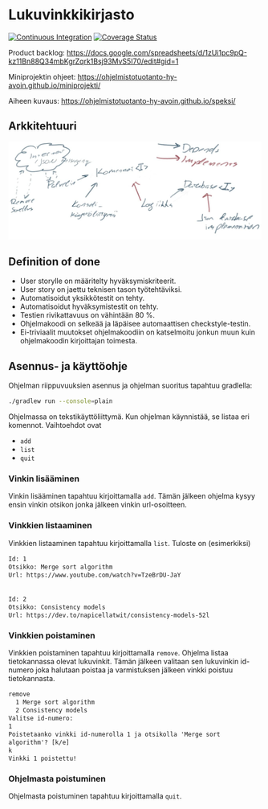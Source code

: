 # Lukuvinkkikirjasto

[![Continuous Integration][ci-img]][ci-url]
[![Coverage Status][coverage-img]][coverage-url]

Product backlog:
<https://docs.google.com/spreadsheets/d/1zUi1pc9pQ-kz11Bn88Q34mbKgrZqrk1Bsj93MvS5I70/edit#gid=1>

Miniprojektin ohjeet: <https://ohjelmistotuotanto-hy-avoin.github.io/miniprojekti/>

Aiheen kuvaus: <https://ohjelmistotuotanto-hy-avoin.github.io/speksi/>

## Arkkitehtuuri

![arkkitehtuuri](docs/arkkitehtuuri.jpg)

## Definition of done

- User storylle on määritelty hyväksymiskriteerit.
- User story on jaettu teknisen tason työtehtäviksi.
- Automatisoidut yksikkötestit on tehty.
- Automatisoidut hyväksymistestit on tehty.
- Testien rivikattavuus on vähintään 80 %.
- Ohjelmakoodi on selkeää ja läpäisee automaattisen checkstyle-testin.
- Ei-triviaalit muutokset ohjelmakoodiin on katselmoitu jonkun muun kuin
  ohjelmakoodin kirjoittajan toimesta.

## Asennus- ja käyttöohje

Ohjelman riippuvuuksien asennus ja ohjelman suoritus tapahtuu gradlella:

```bash
./gradlew run --console=plain
```

Ohjelmassa on tekstikäyttöliittymä. Kun ohjelman käynnistää, se listaa eri komennot. Vaihtoehdot ovat

- `add`
- `list`
- `quit`

### Vinkin lisääminen

Vinkin lisääminen tapahtuu kirjoittamalla `add`. Tämän jälkeen ohjelma kysyy ensin vinkin otsikon jonka jälkeen vinkin url-osoitteen.

### Vinkkien listaaminen

Vinkkien listaaminen tapahtuu kirjoittamalla `list`. Tuloste on (esimerkiksi)

```text
Id: 1
Otsikko: Merge sort algorithm
Url: https://www.youtube.com/watch?v=TzeBrDU-JaY


Id: 2
Otsikko: Consistency models
Url: https://dev.to/napicellatwit/consistency-models-52l
```

### Vinkkien poistaminen

Vinkkien poistaminen tapahtuu kirjoittamalla `remove`. Ohjelma listaa
tietokannassa olevat lukuvinkit. Tämän jälkeen valitaan sen lukuvinkin id-numero
joka halutaan poistaa ja varmistuksen jälkeen vinkki poistuu tietokannasta.

```text
remove
  1 Merge sort algorithm
  2 Consistency models
Valitse id-numero:
1
Poistetaanko vinkki id-numerolla 1 ja otsikolla 'Merge sort algorithm'? [k/e]
k
Vinkki 1 poistettu!
```

### Ohjelmasta poistuminen

Ohjelmasta poistuminen tapahtuu kirjoittamalla `quit`.

[ci-img]: https://github.com/ahojukka5/lukuvinkkikirjasto/actions/workflows/gradle.yml/badge.svg
[ci-url]: https://github.com/ahojukka5/lukuvinkkikirjasto/actions?query=workflow%3ACI+branch%3Amaster
[coverage-img]: https://coveralls.io/repos/github/ahojukka5/lukuvinkkikirjasto/badge.svg?branch=master
[coverage-url]: https://coveralls.io/github/ahojukka5/lukuvinkkikirjasto?branch=master
